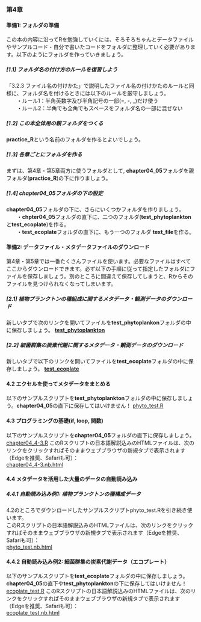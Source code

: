 ### 第4章

#### 準備1: フォルダの準備
この本の内容に沿ってRを勉強していくには、そろそろちゃんとデータファイルやサンプルコード・自分で書いたコードをフォルダに整理していく必要があります。以下のようにフォルダを作っていきましょう。

##### [1.1] フォルダ名の付け方のルールを復習しよう
「3.2.3 ファイル名の付けかた」で説明したファイル名の付けかたのルールと同様に、フォルダ名を付けるときには以下のルールを厳守しましょう。<br>
　　・ルール1：半角英数字及び半角記号の一部(=, -, _)だけ使う<br>
　　・ルール2：半角でも全角でもスペースをフォルダ名の一部に混ぜない<br>

##### [1.2] この本全体用の親フォルダをつくる
<b>practice_R</b>という名前のフォルダを作るとよいでしょう。

##### [1.3] 各章ごとにフォルダを作る
まずは、第4章・第5章両方に使うフォルダとして, <b>chapter04_05</b>フォルダを親フォルダ(<b>practice_R</b>)の下に作りましょう。

##### [1.4] chapter04_05フォルダの下の設定
<b>chapter04_05</b>フォルダの下に、さらにいくつかフォルダを作りましょう。<br>
　　・<b>chpter04_05</b>フォルダの直下に、二つのフォルダ(<b>test_phytoplankton</b>と<b>test_ecoplate</b>)を作る。<br>
　　・<b>test_ecoplate</b>フォルダの直下に、もう一つのフォルダ <b>text_file</b>を作る。<br>

#### 準備2: データファイル・メタデータファイルのダウンロード
第4章・第5章では一番たくさんファイルを使います。必要なファイルはすべてここからダウンロードできます。必ず以下の手順に従って指定したフォルダにファイルを保存しましょう。別のところに間違えて保存してしまうと、Rからそのファイルを見つけられなくなってしまいます。

##### [2.1] 植物プランクトンの種組成に関するメタデータ・観測データのダウンロード
新しいタブで次のリンクを開いてファイルを<b>test_phytoplankon</b>フォルダの中に保存しましょう。
<a href="./test_phytoplankton/" target="_blank" rel="noopener noreferrer"><b>test_phytoplankton</b></a><br>
##### [2.2] 細菌群集の炭素代謝に関するメタデータ・観測データのダウンロード
新しいタブで以下のリンクを開いてファイルを<b>test_ecoplate</b>フォルダの中に保存しましょう。
<a href="./test_ecoplate/" target="_blank" rel="noopener noreferrer"><b>test_ecoplate</b></a>

#### 4.2 エクセルを使ってメタデータをまとめる
以下のサンプルスクリプトを<b>test_phytoplankton</b>フォルダの中に保存しましょう。<b>chapter04_05</b>の直下に保存してはいけません！
[phyto_test.R](./test_phytoplankton/phyto_test.R)

#### 4.3 プログラミングの基礎(if, loop, 関数)
以下のサンプルスクリプトを<b>chapter04_05</b>フォルダの直下に保存しましょう。
[chapter04_4-3.R](./chapter04_4-3.R)
このRスクリプトの日本語解説込みのHTMLファイルは、次のリンクをクリックすればそのままウェブブラウザの新規タブで表示されます（Edgeを推奨、Safariも可）：<br>
<a href="./chapter04_4-3.nb.html" target="_blank" rel="noopener noreferrer">chapter04_4-3.nb.html</a><br>

#### 4.4 メタデータを活用した大量のデータの自動読み込み
##### 4.4.1 自動読み込み例1: 植物プランクトンの種構成データ
4.2のところでダウンロードしたサンプルスクリプトphyto_test.Rを引き続き使います。<br>
このRスクリプトの日本語解説込みのHTMLファイルは、次のリンクをクリックすればそのままウェブブラウザの新規タブで表示されます（Edgeを推奨、Safariも可）：<br>
<a href="./test_phytoplankton/phyto_test.nb.html" target="_blank" rel="noopener noreferrer">phyto_test.nb.html</a><br>

#### 4.4.2 自動読み込み例2: 細菌群集の炭素代謝データ（エコプレート）
以下のサンプルスクリプトを<b>test_ecoplate</b>フォルダの中に保存しましょう。<b>chapter04_05</b>の直下や<b>test_phytoplankton</b>の下に保存してはいけません！
[ecoplate_test.R](./test_ecoplate/ecoplate_test.R)
このRスクリプトの日本語解説込みのHTMLファイルは、次のリンクをクリックすればそのままウェブブラウザの新規タブで表示されます（Edgeを推奨、Safariも可）：<br>
<a href="./test_ecoplate/ecoplate_test.nb.html" target="_blank" rel="noopener noreferrer">ecoplate_test.nb.html</a><br>




